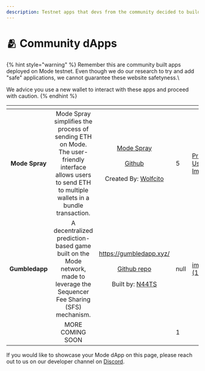```yaml
---
description: Testnet apps that devs from the community decided to build
---
```


# 🫂 Community dApps

{% hint style="warning" %}
Remember this are community built apps deployed on Mode testnet. Even though we do our research to try and add "safe" applications, we cannot guarantee these website safetyness.\


We advice you use a new wallet to interact with these apps and proceed with caution.
{% endhint %}

<table data-view="cards"><thead><tr><th align="center"></th><th align="center"></th><th align="center"></th><th data-type="rating" data-max="5"></th><th data-hidden data-card-cover data-type="files"></th></tr></thead><tbody><tr><td align="center"><strong>Mode Spray</strong></td><td align="center">Mode Spray simplifies the process of sending ETH on Mode. The user-friendly interface allows users to send ETH to multiple wallets in a bundle transaction.<br></td><td align="center"><a href="https://noisy-fish-billions.on-fleek.app/">Mode Spray</a><br><br><a href="https://github.com/wolfcito/mode-spray?tab=readme-ov-file">Github</a><br><br>Created By: <a href="https://github.com/wolfcito">Wolfcito</a></td><td>5</td><td><a href="../.gitbook/assets/Private User Image.png">Private User Image.png</a></td></tr><tr><td align="center"><strong>Gumbledapp</strong></td><td align="center">A decentralized prediction-based game built on the Mode network, made to leverage the Sequencer Fee Sharing (SFS) mechanism.</td><td align="center"><p></p><p><a href="https://gumbledapp.xyz/">https://gumbledapp.xyz/</a><br><br><a href="https://github.com/N44TS/Gumbledapp">Github repo</a><br><br>Built by: <a href="https://github.com/N44TS">N44TS</a></p></td><td>null</td><td><a href="../.gitbook/assets/image (17).png">image (17).png</a></td></tr><tr><td align="center"></td><td align="center">MORE<br>COMING<br>SOON</td><td align="center"></td><td>1</td><td></td></tr></tbody></table>

If you would like to showcase your Mode dApp on this page, please reach out to us on our developer channel on [Discord](https://dub.sh/mode-discord).
